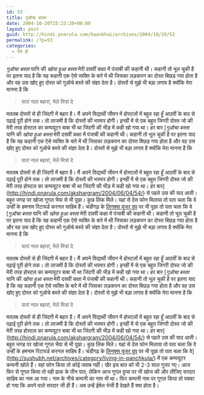 ```yaml
---
id: 53
title: गुऑचा बस्ता
date: 2004-10-20T15:23:20+00:00
layout: post
guid: http://hindi.pnarula.com/haanbhai/archives/2004/10/20/52
permalink: /?p=53
categories:
  - ऐसे ही
---
```

_गुऑचा बस्ता_ यानि की _खोया हुआ बस्ता_ मेरी दसवीं कक्षा में पंजाबी की कहानी थी। कहानी तो भूल चुकी है पर इतना याद है कि यह कहानी एक ऐसे व्यक्ति के बारे में थी जिसका लड़कपन का दोस्त बिछड़ गया होता है और वह उस खोए हुए दोस्त को गुऑचे बस्ते की संज्ञा देता है। दोस्तों से मुझे भी बड़ा लगाव है क्योंकि मेरा मानना है कि

> यारां नाल बहारां, मेले मित्रां दे

मतलब दोस्तों से ही जिंदगी में बहार है। मैं अपने विद्यार्थी जीवन में होस्टलों में बहुत रहा हूँ   आठवीं के बाद से पढ़ाई पूरी होने तक। तो लाजमी है कि दोस्तों की भरमार होगी। इनहीं में से एक बहुत जिगरी दोस्त जो की मेरी तरह होस्टल का कम्पयूटर बाबा भी था जिंदगी की भीड़ में कही खो गया था। हर बार [_गुऑचा बस्ता_ यानि की _खोया हुआ बस्ता_ मेरी दसवीं कक्षा में पंजाबी की कहानी थी। कहानी तो भूल चुकी है पर इतना याद है कि यह कहानी एक ऐसे व्यक्ति के बारे में थी जिसका लड़कपन का दोस्त बिछड़ गया होता है और वह उस खोए हुए दोस्त को गुऑचे बस्ते की संज्ञा देता है। दोस्तों से मुझे भी बड़ा लगाव है क्योंकि मेरा मानना है कि

> यारां नाल बहारां, मेले मित्रां दे

मतलब दोस्तों से ही जिंदगी में बहार है। मैं अपने विद्यार्थी जीवन में होस्टलों में बहुत रहा हूँ   आठवीं के बाद से पढ़ाई पूरी होने तक। तो लाजमी है कि दोस्तों की भरमार होगी। इनहीं में से एक बहुत जिगरी दोस्त जो की मेरी तरह होस्टल का कम्पयूटर बाबा भी था जिंदगी की भीड़ में कही खो गया था। हर बार](http://hindi.pnarula.com/akshargram/2004/06/04/54/) से पहले उस की याद आती। बहुत जगह पर खोजा गूगल भैया से भी पूछा। कुछ लिंक मिले। यहां से देस फोन मिलाया तो पता चला कि वे उन्हीं के हमनाम रिटायर्ड करनल साहिब हैं। चंडीगढ़ के [लिनक्स यूजर ग्रुप](http://groups.yahoo.com/group/lug-northindia/) पर भी पूछा तो पता चला कि वे [_गुऑचा बस्ता_ यानि की _खोया हुआ बस्ता_ मेरी दसवीं कक्षा में पंजाबी की कहानी थी। कहानी तो भूल चुकी है पर इतना याद है कि यह कहानी एक ऐसे व्यक्ति के बारे में थी जिसका लड़कपन का दोस्त बिछड़ गया होता है और वह उस खोए हुए दोस्त को गुऑचे बस्ते की संज्ञा देता है। दोस्तों से मुझे भी बड़ा लगाव है क्योंकि मेरा मानना है कि

> यारां नाल बहारां, मेले मित्रां दे

मतलब दोस्तों से ही जिंदगी में बहार है। मैं अपने विद्यार्थी जीवन में होस्टलों में बहुत रहा हूँ   आठवीं के बाद से पढ़ाई पूरी होने तक। तो लाजमी है कि दोस्तों की भरमार होगी। इनहीं में से एक बहुत जिगरी दोस्त जो की मेरी तरह होस्टल का कम्पयूटर बाबा भी था जिंदगी की भीड़ में कही खो गया था। हर बार [_गुऑचा बस्ता_ यानि की _खोया हुआ बस्ता_ मेरी दसवीं कक्षा में पंजाबी की कहानी थी। कहानी तो भूल चुकी है पर इतना याद है कि यह कहानी एक ऐसे व्यक्ति के बारे में थी जिसका लड़कपन का दोस्त बिछड़ गया होता है और वह उस खोए हुए दोस्त को गुऑचे बस्ते की संज्ञा देता है। दोस्तों से मुझे भी बड़ा लगाव है क्योंकि मेरा मानना है कि

> यारां नाल बहारां, मेले मित्रां दे

मतलब दोस्तों से ही जिंदगी में बहार है। मैं अपने विद्यार्थी जीवन में होस्टलों में बहुत रहा हूँ   आठवीं के बाद से पढ़ाई पूरी होने तक। तो लाजमी है कि दोस्तों की भरमार होगी। इनहीं में से एक बहुत जिगरी दोस्त जो की मेरी तरह होस्टल का कम्पयूटर बाबा भी था जिंदगी की भीड़ में कही खो गया था। हर बार](http://hindi.pnarula.com/akshargram/2004/06/04/54/) से पहले उस की याद आती। बहुत जगह पर खोजा गूगल भैया से भी पूछा। कुछ लिंक मिले। यहां से देस फोन मिलाया तो पता चला कि वे उन्हीं के हमनाम रिटायर्ड करनल साहिब हैं। चंडीगढ़ के [लिनक्स यूजर ग्रुप](http://groups.yahoo.com/group/lug-northindia/) पर भी पूछा तो पता चला कि वे](http://sushubh.net/archives/category/living-in-panchkula/) में एक कम्पयूटर कम्पनी खोले हैं। वहां फोन किया तो कोई जवाब नहीं। खैर इस बात को भी 2-3 साल गुजर गए। आज फिर से गूगल किया तो वही ढाक के तीन पात, लेकिन आज गूगल ग्रुप्स पर भी खोज की और लीजिए सरदार साहिब का नाम आ गया। नाम के नीचे कम्पनी का नाम भी था। फिर कम्पनी नाम पर गूगल किया तो पक्का हो गया कि अपने वाले सरदार जी ही हैं। अब उन्हें ईमेल भेजी हैं देखते हैं क्या होता है।
